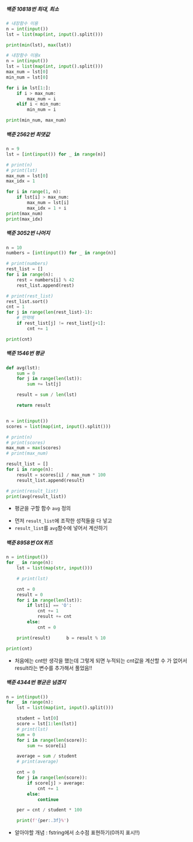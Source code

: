 ##### 백준 10818번 최대, 최소

```python
# 내장함수 이용
n = int(input())
lst = list(map(int, input().split()))

print(min(lst), max(lst))

# 내장함수 이용x
n = int(input())
lst = list(map(int, input().split()))
max_num = lst[0]
min_num = lst[0]

for i in lst[1:]:
    if i > max_num:
        max_num = i
    elif i < min_num:
        min_num = i

print(min_num, max_num)
```

##### 백준 2562번 최댓값

```python
n = 9
lst = [int(input()) for _ in range(n)]

# print(n)
# print(lst)
max_num = lst[0]
max_idx = 1

for i in range(1, n):
    if lst[i] > max_num:
        max_num = lst[i]
        max_idx = 1 + i
print(max_num)
print(max_idx)
```

##### 백준 3052번 나머지

```python
n = 10
numbers = [int(input()) for _ in range(n)]

# print(numbers)
rest_list = []
for i in range(n):
    rest = numbers[i] % 42
    rest_list.append(rest)

# print(rest_list)
rest_list.sort()
cnt = 1
for j in range(len(rest_list)-1):
    # 만약에
    if rest_list[j] != rest_list[j+1]:
        cnt += 1

print(cnt)
```

##### 백준 1546번 평균

```python
def avg(lst):
    sum = 0
    for j in range(len(lst)):
        sum += lst[j]

    result = sum / len(lst)

    return result


n = int(input())
scores = list(map(int, input().split()))

# print(n)
# print(scores)
max_num = max(scores)
# print(max_num)

result_list = []
for i in range(n):
    result = scores[i] / max_num * 100
    result_list.append(result)

# print(result_list)
print(avg(result_list))
```

* 평균을 구할 함수 `avg` 정의
- 먼저 `result_list`에 조작한 성적들을 다 넣고
- `result_list`를 `avg`함수에 넣어서 계산하기

##### 백준 8958번 OX퀴즈

```python
n = int(input())
for _ in range(n):
    lst = list(map(str, input()))

    # print(lst)

    cnt = 0
    result = 0
    for i in range(len(lst)):
        if lst[i] == 'O':
            cnt += 1
            result += cnt
        else:
            cnt = 0

    print(result)      b = result % 10

print(cnt)
```

* 처음에는 cnt만 생각을 했는데 그렇게 되면 누적되는 cnt값을 계산할 수 가 없어서 result라는 변수를 추가해서 풀었음!!

##### 백준 4344번 평균은 넘겠지

```python
n = int(input())
for _ in range(n):
    lst = list(map(int, input().split()))

    student = lst[0]
    score = lst[1:len(lst)]
    # print(lst)
    sum = 0
    for i in range(len(score)):
        sum += score[i]

    average = sum / student
    # print(average)

    cnt = 0
    for j in range(len(score)):
        if score[j] > average:
            cnt += 1
        else:
            continue

    per = cnt / student * 100

    print(f'{per:.3f}%')
```

* 알아야할 개념 : fstring에서 소수점 표현하기(0까지 표시!!)
